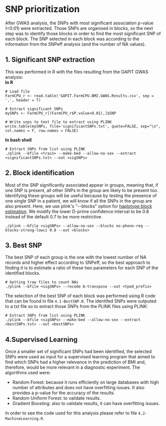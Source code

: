 # SNP prioritization

After GWAS analysis, the SNPs with most significant association p-value (<0.01) were extracted. Those SNPs are organised in blocks, so the next step was to identify those blocks in order to find the most significant SNP of each block. The SNP selected in each block was according to the information from the SNPeff analysis (and the number of NA values).



## 1. Significant SNP extraction  
This was performed in R with the files resulting from the GAPIT GWAS analysis:  
**In R**

    # Load file
    FarmCPU_r <- read.table('GAPIT.FarmCPU.BMI.GWAS.Results.csv', sep = ',', header = T)
    
    # Extract significant SNPs
    mySNPs <- FarmCPU_r[(FarmCPU_r$P.value<0.01),]$SNP

    # Write snps to text file to extract using PLINK
    write.table(mySNPs, file='significantSNPs.txt', quote=FALSE, sep="\n", col.names = F, row.names = FALSE)

**In bash shell**

    # Extract SNPs from list using PLINK
    ./plink --bfile <train> --make-bed --allow-no-sex --extract <significantSNPs.txt> --out <sigSNPs>


## 2. Block identification
Most of the SNP significantly associated appear in groups, meaning that, if one SNP is present, all other SNPs in the group are likely to be present too. Identifying these groups will be useful because by testing the presence of one single SNP in a patient, we will know if all the SNPs in the group are also present.
Here, we use plink's "--blocks" option for [haplotype block estimation](https://www.cog-genomics.org/plink/1.9/ld#blocks). We modify the lower D-prime confidence interval to be 0.8 instead of the default 0.7 to be more restrictive.

    ./plink --bfile <sigSNPs> --allow-no-sex --blocks no-pheno-req --blocks-strong-lowci 0.8 --out <blocks>
    
## 3. Best SNP
The best SNP of each group is the one with the lowest number of NA records and higher effect according to SNPeff, so the best approach to finding it is to estimate a ratio of these two parameters for each SNP of the identified blocks.

    # Getting traw files to count NAs
    ./plink --bfile <sigSNPs> --recode A-transpose --out <tped_prefix>
    
The selection of the best SNP of each block was performed using R code that can be found in file ```4.1-BestSNP.R```. The identifed SNPs were outputed to a txt file so to extract those SNPs from the PLINK files using PLINK:

    # Extract SNPs from list using PLINK
    ./plink --bfile <sigSNPs> --make-bed --allow-no-sex --extract <bestSNPs.txt> --out <bestSNPs>


## 4.Supervised Learning
Once a smaller set of significant SNPs had been identified, the selected SNPs were used as input for a supervised learning program that aimed to find which SNPs had a higher relevance in the prediction of BMI and, therefore, would be more relevant in a diagnostic experiment. The algorithms used were:  
* Random Forest: because it runs efficiently on large databases with high number of attributes and does not have overfitting issues. It also provides a p-value for the accuracy of the results.  
* Random Uniform Forest: to validate results.  
* Gradient Boosting: also to validate results, it can have overfitting issues.  

In order to see the code used for this analysis please refer to file ```4.2-MachineLearning.R```. 

    
